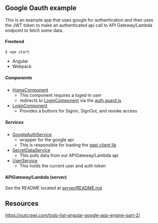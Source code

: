 ## Google Oauth example
This is an example app that uses google for authentication
and then uses the JWT token to make an authenticated api call
to API Gateway/Lambda endpoint to fetch some data.


#### Frontend

    $ npm start

* Angular
* Webpack

##### Components
* [HomeComponent](./src/app/home.component/)
  - This component requires a loged in user
  - redirects to [LoginComponent](./src/app/login.component/) via the [auth.guard.js](./src/app/auth.guard.js)
* [LoginComponent](./src/app/login.component/)
  - Provides a buttons for Signin, SignOut, and revoke access

##### Services
* [GoogleAuthService](./src/services/google.auth.service.js)
  - wrapper for the google api
  - This is responsible for loading the [gapi client lib](https://developers.google.com/api-client-library/javascript/start/start-js)
* [SecretDataService](./src/services/google.auth.service.js)
  - This pulls data from our APIGateway/Lambda api
* [UserService](./src/services/user.service.js)
  - This holds the current user and auth token

#### APIGateway/Lambda (server)

See the README located at [server/README.md](./server/README.md)

## Resources
https://outcrawl.com/todo-list-angular-google-app-engine-part-2/
